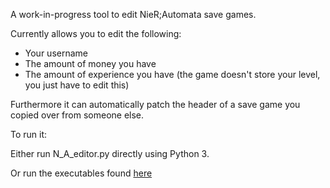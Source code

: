 A work-in-progress tool to edit NieR;Automata save games.

Currently allows you to edit the following:
- Your username
- The amount of money you have
- The amount of experience you have (the game doesn't store your level, you just have to edit this)

Furthermore it can automatically patch the header of a save game you copied over from someone else.

To run it:

Either run N\_A\_editor.py directly using Python 3.

Or run the executables found [here](https://github.com/CensoredUsername/NieR-Automata-editor/releases)
